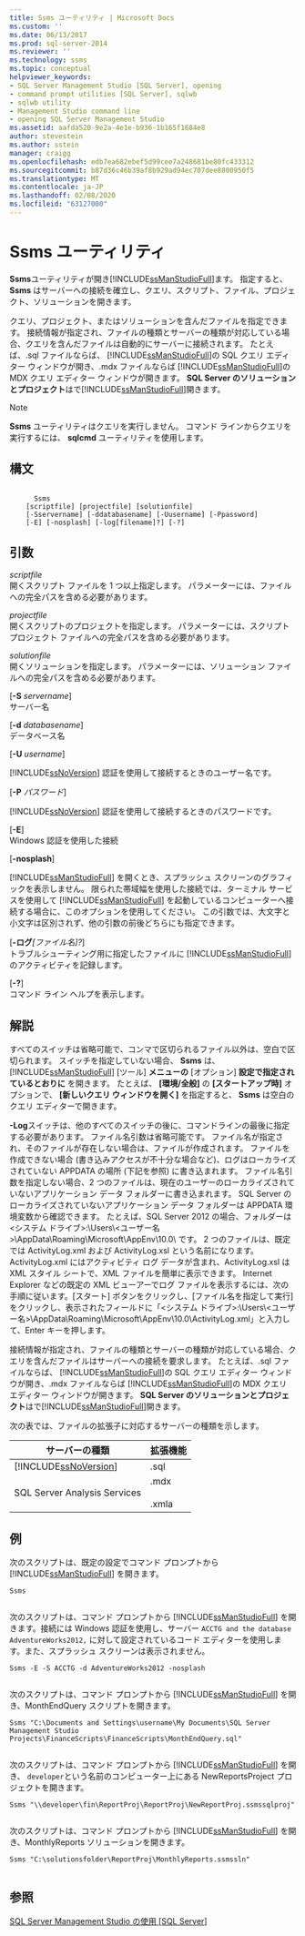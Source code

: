 ```yaml
---
title: Ssms ユーティリティ | Microsoft Docs
ms.custom: ''
ms.date: 06/13/2017
ms.prod: sql-server-2014
ms.reviewer: ''
ms.technology: ssms
ms.topic: conceptual
helpviewer_keywords:
- SQL Server Management Studio [SQL Server], opening
- command prompt utilities [SQL Server], sqlwb
- sqlwb utility
- Management Studio command line
- opening SQL Server Management Studio
ms.assetid: aafda520-9e2a-4e1e-b936-1b165f1684e8
author: stevestein
ms.author: sstein
manager: craigg
ms.openlocfilehash: edb7ea682ebef5d99cee7a248681be80fc433312
ms.sourcegitcommit: b87d36c46b39af8b929ad94ec707dee8800950f5
ms.translationtype: MT
ms.contentlocale: ja-JP
ms.lasthandoff: 02/08/2020
ms.locfileid: "63127000"
---
```

# <a name="ssms-utility"></a>Ssms ユーティリティ
  **Ssms**ユーティリティが開き[!INCLUDE[ssManStudioFull](../includes/ssmanstudiofull-md.md)]ます。 指定すると、 **Ssms** はサーバーへの接続を確立し、クエリ、スクリプト、ファイル、プロジェクト、ソリューションを開きます。  
  
 クエリ、プロジェクト、またはソリューションを含んだファイルを指定できます。 接続情報が指定され、ファイルの種類とサーバーの種類が対応している場合、クエリを含んだファイルは自動的にサーバーに接続されます。 たとえば、.sql ファイルならば、 [!INCLUDE[ssManStudioFull](../includes/ssmanstudiofull-md.md)]の SQL クエリ エディター ウィンドウが開き、.mdx ファイルならば [!INCLUDE[ssManStudioFull](../includes/ssmanstudiofull-md.md)]の MDX クエリ エディター ウィンドウが開きます。 **SQL Server のソリューションとプロジェクト**はで[!INCLUDE[ssManStudioFull](../includes/ssmanstudiofull-md.md)]開きます。  
  
> [!NOTE]  
>  
  **Ssms** ユーティリティはクエリを実行しません。 コマンド ラインからクエリを実行するには、 **sqlcmd** ユーティリティを使用します。  
  
## <a name="syntax"></a>構文  
  
```  
  
      Ssms  
    [scriptfile] [projectfile] [solutionfile]  
    [-Sservername] [-ddatabasename] [-Uusername] [-Ppassword]   
    [-E] [-nosplash] [-log[filename]?] [-?]  
```  
  
## <a name="arguments"></a>引数  
 *scriptfile*  
 開くスクリプト ファイルを 1 つ以上指定します。 パラメーターには、ファイルへの完全パスを含める必要があります。  
  
 *projectfile*  
 開くスクリプトのプロジェクトを指定します。 パラメーターには、スクリプト プロジェクト ファイルへの完全パスを含める必要があります。  
  
 *solutionfile*  
 開くソリューションを指定します。 パラメーターには、ソリューション ファイルへの完全パスを含める必要があります。  
  
 [**-S** _servername_]  
 サーバー名  
  
 [**-d** _databasename_]  
 データベース名  
  
 [**-U** _username_]  
 
  [!INCLUDE[ssNoVersion](../includes/ssnoversion-md.md)] 認証を使用して接続するときのユーザー名です。  
  
 [**-P** _パスワード_]  
 
  [!INCLUDE[ssNoVersion](../includes/ssnoversion-md.md)] 認証を使用して接続するときのパスワードです。  
  
 [**-E**]  
 Windows 認証を使用した接続  
  
 [**-nosplash**]  
 
  [!INCLUDE[ssManStudioFull](../includes/ssmanstudiofull-md.md)] を開くとき、スプラッシュ スクリーンのグラフィックを表示しません。 限られた帯域幅を使用した接続では、ターミナル サービスを使用して [!INCLUDE[ssManStudioFull](../includes/ssmanstudiofull-md.md)] を起動しているコンピューターへ接続する場合に、このオプションを使用してください。 この引数では、大文字と小文字は区別されず、他の引数の前後どちらにも指定できます。  
  
 [**-ログ**_[ファイル名]?_]  
 トラブルシューティング用に指定したファイルに [!INCLUDE[ssManStudioFull](../includes/ssmanstudiofull-md.md)] のアクティビティを記録します。  
  
 [**-?**]  
 コマンド ライン ヘルプを表示します。  
  
## <a name="remarks"></a>解説  
 すべてのスイッチは省略可能で、コンマで区切られるファイル以外は、空白で区切られます。 スイッチを指定していない場合、 **Ssms** は、 [!INCLUDE[ssManStudioFull](../includes/ssmanstudiofull-md.md)] [ツール] **メニューの** [オプション] **設定で指定されているとおりに** を開きます。 たとえば、 **[環境/全般]** の **[スタートアップ時]** オプションで、 **[新しいクエリ ウィンドウを開く]** を指定すると、 **Ssms** は空白のクエリ エディターで開きます。  
  
 **-Log**スイッチは、他のすべてのスイッチの後に、コマンドラインの最後に指定する必要があります。 ファイル名引数は省略可能です。 ファイル名が指定され、そのファイルが存在しない場合は、ファイルが作成されます。 ファイルを作成できない場合 (書き込みアクセスが不十分な場合など)、ログはローカライズされていない APPDATA の場所 (下記を参照) に書き込まれます。 ファイル名引数を指定しない場合、2 つのファイルは、現在のユーザーのローカライズされていないアプリケーション データ フォルダーに書き込まれます。 SQL Server のローカライズされていないアプリケーション データ フォルダーは APPDATA 環境変数から確認できます。 たとえば、SQL Server 2012 の場合、フォルダーは \<システム ドライブ>:\Users\\<ユーザー名\>\AppData\Roaming\Microsoft\AppEnv\10.0\\ です。 2 つのファイルは、既定では ActivityLog.xml および ActivityLog.xsl という名前になります。 ActivityLog.xml にはアクティビティ ログ データが含まれ、ActivityLog.xsl は XML スタイル シートで、XML ファイルを簡単に表示できます。 Internet Explorer などの既定の XML ビューアーでログ ファイルを表示するには、次の手順に従います。[スタート] ボタンをクリックし、[ファイル名を指定して実行] をクリックし、表示されたフィールドに「\<システム ドライブ>:\Users\\<ユーザー名\>\AppData\Roaming\Microsoft\AppEnv\10.0\ActivityLog.xml」と入力して、Enter キーを押します。  
  
 接続情報が指定され、ファイルの種類とサーバーの種類が対応している場合、クエリを含んだファイルはサーバーへの接続を要求します。 たとえば、.sql ファイルならば、 [!INCLUDE[ssManStudioFull](../includes/ssmanstudiofull-md.md)]の SQL クエリ エディター ウィンドウが開き、.mdx ファイルならば [!INCLUDE[ssManStudioFull](../includes/ssmanstudiofull-md.md)]の MDX クエリ エディター ウィンドウが開きます。 **SQL Server のソリューションとプロジェクト**はで[!INCLUDE[ssManStudioFull](../includes/ssmanstudiofull-md.md)]開きます。  
  
 次の表では、ファイルの拡張子に対応するサーバーの種類を示します。  
  
|サーバーの種類|拡張機能|  
|-----------------|---------------|  
|[!INCLUDE[ssNoVersion](../includes/ssnoversion-md.md)]|.sql|  
|SQL Server Analysis Services|.mdx<br /><br /> .xmla|  
  
## <a name="examples"></a>例  
 次のスクリプトは、既定の設定でコマンド プロンプトから [!INCLUDE[ssManStudioFull](../includes/ssmanstudiofull-md.md)] を開きます。  
  
```  
Ssms  
  
```  
  
 次のスクリプトは、コマンド プロンプトから [!INCLUDE[ssManStudioFull](../includes/ssmanstudiofull-md.md)] を開きます。接続には Windows 認証を使用し、サーバー `ACCTG and the database AdventureWorks2012,` に対して設定されているコード エディターを使用します。また、スプラッシュ スクリーンは表示されません。  
  
```  
Ssms -E -S ACCTG -d AdventureWorks2012 -nosplash  
  
```  
  
 次のスクリプトは、コマンド プロンプトから [!INCLUDE[ssManStudioFull](../includes/ssmanstudiofull-md.md)] を開き、MonthEndQuery スクリプトを開きます。  
  
```  
Ssms "C:\Documents and Settings\username\My Documents\SQL Server Management Studio Projects\FinanceScripts\FinanceScripts\MonthEndQuery.sql"  
  
```  
  
 次のスクリプトは、コマンド プロンプトから [!INCLUDE[ssManStudioFull](../includes/ssmanstudiofull-md.md)] を開き、 `developer`という名前のコンピューター上にある NewReportsProject プロジェクトを開きます。  
  
```  
Ssms "\\developer\fin\ReportProj\ReportProj\NewReportProj.ssmssqlproj"  
  
```  
  
 次のスクリプトは、コマンド プロンプトから [!INCLUDE[ssManStudioFull](../includes/ssmanstudiofull-md.md)] を開き、MonthlyReports ソリューションを開きます。  
  
```  
Ssms "C:\solutionsfolder\ReportProj\MonthlyReports.ssmssln"  
  
```  
  
## <a name="see-also"></a>参照  
 [SQL Server Management Studio の使用 [SQL Server]](../database-engine/use-sql-server-management-studio.md)  
  
  
